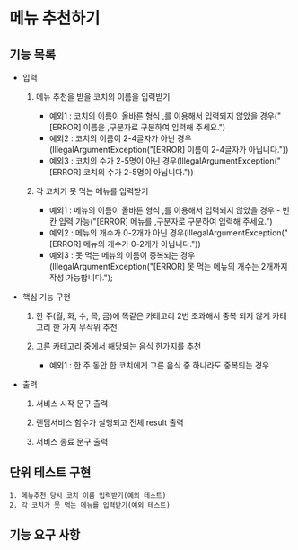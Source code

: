 # 메뉴 추천하기

## 기능 목록

* 입력
    1. 메뉴 추천을 받을 코치의 이름을 입력받기

        * 예외1 : 코치의 이름이 올바른 형식 ,를 이용해서 입력되지 않았을 경우("[ERROR] 이름을 ,구분자로 구분하여 입력해 주세요.")
        * 예외2 : 코치의 이름이 2-4글자가 아닌 경우(IllegalArgumentException("[ERROR] 이름이 2-4글자가 아닙니다."))
        * 예외3 : 코치의 수가 2-5명이 아닌 경우(IllegalArgumentException("[ERROR] 코치의 수가 2-5명이 아닙니다."))

    2. 각 코치가 못 먹는 메뉴를 입력받기

        * 예외1 : 메뉴의 이름이 올바른 형식 ,를 이용해서 입력되지 않았을 경우 - 빈칸 입력 가능("[ERROR] 메뉴를 ,구분자로 구분하여 입력해 주세요.")
        * 예외2 : 메뉴의 개수가 0-2개가 아닌 경우(IllegalArgumentException("[ERROR] 메뉴의 개수가 0-2개가 아닙니다."))
        * 예외3 : 못 먹는 메뉴의 이름이 중복되는 경우(IllegalArgumentException("[ERROR] 못 먹는 메뉴의 개수는 2개까지 작성 가능합니다.");

* 핵심 기능 구현
    1. 한 주(월, 화, 수, 목, 금)에 똑같은 카테고리 2번 초과해서 중복 되지 않게 카테고리 한 가지 무작위 추천

    2. 고른 카테고리 중에서 해당되는 음식 한가지를 추천
        
        * 예외1 : 한 주 동안 한 코치에게 고른 음식 중 하나라도 중복되는 경우

* 출력
    1. 서비스 시작 문구 출력

    2. 랜덤서비스 함수가 실행되고 전체 result 출력
    
    2. 서비스 종료 문구 출력
        


## 단위 테스트 구현

    1. 메뉴추천 당시 코치 이름 입력받기(예외 테스트)
    2. 각 코치가 못 먹는 메뉴를 입력받기(예외 테스트)

## 기능 요구 사항

